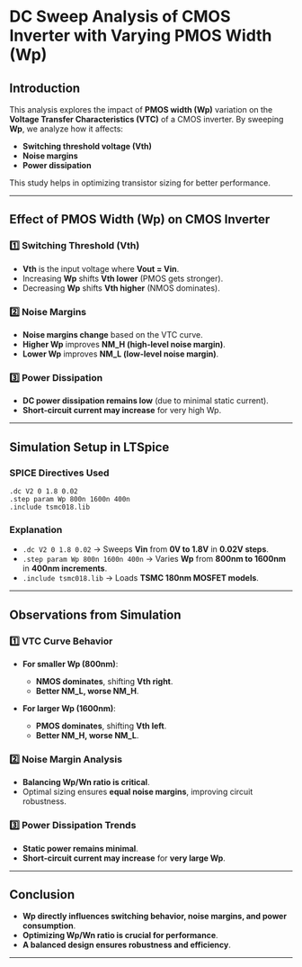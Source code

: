 # DC Sweep Analysis of CMOS Inverter with Varying PMOS Width (Wp)

## Introduction
This analysis explores the impact of **PMOS width (Wp)** variation on the **Voltage Transfer Characteristics (VTC)** of a CMOS inverter. By sweeping **Wp**, we analyze how it affects:
- **Switching threshold voltage (Vth)**
- **Noise margins**
- **Power dissipation**

This study helps in optimizing transistor sizing for better performance.

---

## Effect of PMOS Width (Wp) on CMOS Inverter

### 1️⃣ Switching Threshold (Vth)
- **Vth** is the input voltage where **Vout = Vin**.
- Increasing **Wp** shifts **Vth lower** (PMOS gets stronger).
- Decreasing **Wp** shifts **Vth higher** (NMOS dominates).

### 2️⃣ Noise Margins
- **Noise margins change** based on the VTC curve.
- **Higher Wp** improves **NM_H (high-level noise margin)**.
- **Lower Wp** improves **NM_L (low-level noise margin)**.

### 3️⃣ Power Dissipation
- **DC power dissipation remains low** (due to minimal static current).
- **Short-circuit current may increase** for very high Wp.

---

## Simulation Setup in LTSpice

### **SPICE Directives Used**
```spice
.dc V2 0 1.8 0.02
.step param Wp 800n 1600n 400n
.include tsmc018.lib
```

### **Explanation**
- `.dc V2 0 1.8 0.02` → Sweeps **Vin** from **0V to 1.8V** in **0.02V steps**.
- `.step param Wp 800n 1600n 400n` → Varies **Wp** from **800nm to 1600nm** in **400nm increments**.
- `.include tsmc018.lib` → Loads **TSMC 180nm MOSFET models**.

---

## Observations from Simulation

### **1️⃣ VTC Curve Behavior**
- **For smaller Wp (800nm)**:
  - **NMOS dominates**, shifting **Vth right**.
  - **Better NM_L, worse NM_H**.

- **For larger Wp (1600nm)**:
  - **PMOS dominates**, shifting **Vth left**.
  - **Better NM_H, worse NM_L**.

### **2️⃣ Noise Margin Analysis**
- **Balancing Wp/Wn ratio is critical**.
- Optimal sizing ensures **equal noise margins**, improving circuit robustness.

### **3️⃣ Power Dissipation Trends**
- **Static power remains minimal**.
- **Short-circuit current may increase** for **very large Wp**.

---

## Conclusion
- **Wp directly influences switching behavior, noise margins, and power consumption**.
- **Optimizing Wp/Wn ratio is crucial for performance**.
- **A balanced design ensures robustness and efficiency**.

---
